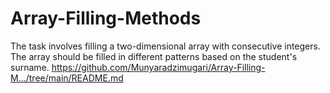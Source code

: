 # Array-Filling-Methods
The task involves filling a two-dimensional array with consecutive integers. The array should be filled in different patterns based on the student's surname.
https://github.com/Munyaradzimugari/Array-Filling-M.../tree/main/README.md
